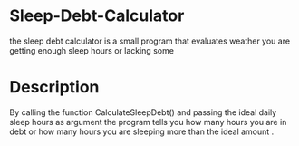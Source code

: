 # Sleep-Debt-Calculator
the sleep debt calculator is a small program that evaluates weather you are getting enough sleep hours or lacking some
# Description
By calling the function CalculateSleepDebt() and passing the ideal daily sleep hours as argument the program tells you how many hours you are in debt or how many hours you are sleeping more than the ideal amount .
